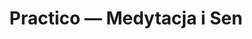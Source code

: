 ---
layout: home
title: "Practico — Medytacja i Sen"
description: "Aplikacja do medytacji w języku polskim. Pomoże poradzić sobie ze stresem, poprawi sen i produktywność. Darmowy kurs i krótkie sesje trwające 10 minut bez ezoteryki."
---